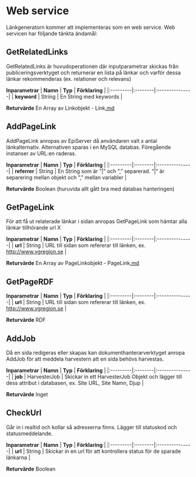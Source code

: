 # Web service #

Länkgeneratorn kommer att implementeras som en web service. Web servicen har följande tänkta ändamål:

## GetRelatedLinks ##
GetRelatedLinks är huvudoperationen där inputparametrar skickas från publiceringsverktyget och returnerar en lista på länkar och varför dessa länkar rekommenderas (ex. relationer och relevans)

**Inparametrar**
| **Namn** | **Typ** | **Förklaring** |
|:---------|:--------|:---------------|
| **keyword** | String  | En String med keywords |

**Returvärde**
En Array av Linkobjekt - Link[.md](.md)

## AddPageLink ##
AddPageLink anropas av EpiServer då användaren valt x antal länkalternativ. Alternativen sparas i en MySQL databas. Föregående instanser av URL:en raderas.

**Inparametrar**
| **Namn** | **Typ** | **Förklaring** |
|:---------|:--------|:---------------|
| **referrer** | String  | En String som är ”|” och ”,” separerad. ”|” är separering mellan objekt och ”,” mellan variabler |

**Returvärde**
Boolean (huruvida allt gått bra med databas hanteringen)


## GetPageLink ##
För att få ut relaterade länkar i sidan anropas GetPageLink som hämtar alla länkar tillhörande url X

**Inparametrar**
| **Namn** | **Typ** | **Förklaring** |
|:---------|:--------|:---------------|
| **url**  | String  | URL till sidan som refererar till länken, ex. http://www.vgregion.se |

**Returvärde**
En Array av PageLinkobjekt - PageLink[.md](.md)

## GetPageRDF ##

**Inparametrar**
| **Namn** | **Typ** | **Förklaring** |
|:---------|:--------|:---------------|
| **url**  | String  | URL till sidan som refererar till länken, ex. http://www.vgregion.se |

**Returvärde**
RDF


## AddJob ##
Då en sida redigeras eller skapas kan dokumenthanterarverktyget anropa AddJob för att meddela harvestern att en sida behövs harvestas.

**Inparametrar**
| **Namn** | **Typ** | **Förklaring** |
|:---------|:--------|:---------------|
| **job**  | HarvesterJob | Skickar in ett HarvesterJob Objekt och lägger till dess attribut i databasen, ex. Site URL, Site Namn, Djup |

**Returvärde**
Inget


## CheckUrl ##
Går in i realtid och kollar så adresserna finns. Lägger till statuskod och statusmeddelande.

**Inparametrar**
| **Namn** | **Typ** | **Förklaring** |
|:---------|:--------|:---------------|
| **url**  | String  | Skickar in en url för att kontrollera status för de sparade länkarna |

**Returvärde**
Boolean